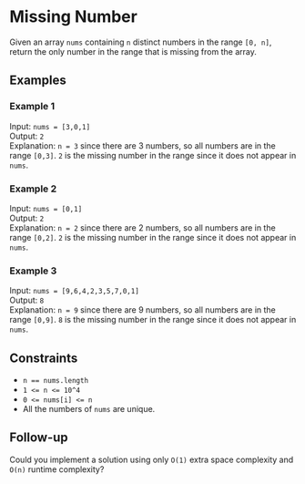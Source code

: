# Missing Number

Given an array `nums` containing `n` distinct numbers in the range `[0, n]`, return the only number in the range that is missing from the array.

## Examples

### Example 1

Input: `nums = [3,0,1]`\
Output: `2`\
Explanation: `n = 3` since there are 3 numbers, so all numbers are in the range `[0,3]`. `2` is the missing number in the range since it does not appear in `nums`.

### Example 2

Input: `nums = [0,1]`\
Output: `2`\
Explanation: `n = 2` since there are 2 numbers, so all numbers are in the range `[0,2]`. `2` is the missing number in the range since it does not appear in `nums`.

### Example 3

Input: `nums = [9,6,4,2,3,5,7,0,1]`\
Output: `8`\
Explanation: `n = 9` since there are 9 numbers, so all numbers are in the range `[0,9]`. `8` is the missing number in the range since it does not appear in `nums`.

## Constraints

- `n == nums.length`
- `1 <= n <= 10^4`
- `0 <= nums[i] <= n`
- All the numbers of `nums` are unique.

## Follow-up

Could you implement a solution using only `O(1)` extra space complexity and `O(n)` runtime complexity?
